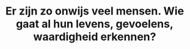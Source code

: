 ---
layout: post
title: Er zijn zo onwijs veel mensen. Wie gaat al hun levens, gevoelens, waardigheid erkennen?
---
